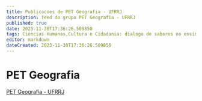 ```yaml
---
title: Publicacoes de PET Geografia - UFRRJ
description: feed do grupo PET Geografia - UFRRJ
published: true
date: 2023-11-30T17:36:26.509850
tags: Ciencias Humanas,Cultura e Cidadania: dialogo de saberes no ensino de geografia
editor: markdown
dateCreated: 2023-11-30T17:36:26.509850
---
```


# PET Geografia
[PET Geografia - UFRRJ](/grupo/159PETGeografiaUFRRJ.md)